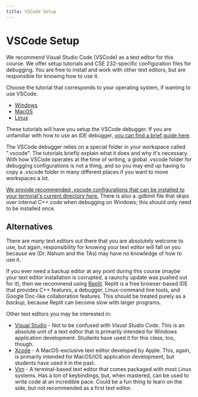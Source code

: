 ```yaml
---
title: VSCode Setup
---
```


# VSCode Setup

We recommend Visual Studio Code (VSCode) as a text editor for this course. We offer setup tutorials and CSE 232-specific configuration files for debugging. You are free to install and work with other text editors, but are responsible for knowing how to use it.

Choose the tutorial that corresponds to your operating system, if wanting to use VSCode:
- [Windows](setup/setup_windows.html)
- [MacOS](setup/setup_macos.html)
- [Linux](setup/setup_linux.html)

These tutorials will have you setup the VSCode debugger. If you are unfamiliar with how to use an IDE debugger, [you can find a brief guide here](debugging_guide.html).

The VSCode debugger relies on a special folder in your workspace called ".vscode". The tutorials briefly explain what it does and why it's necessary. With how VSCode operates at the time of writing, a global .vscode folder for debugging configurations is not a thing, and so you may end up having to copy a .vscode folder in many different places if you want to move workspaces a lot.

[We provide recommended .vscode configurations that can be installed to your terminal's current directory here.](https://github.com/CSE232-MSU/CSE232-VSCCONF) There is also a .gdbinit file that skips over internal C++ code when debugging on Windows; this should only need to be installed once.

## Alternatives

There are _many_ text editors out there that you are absolutely welcome to use, but again, responsibility for knowing your text editor will fall on you because we (Dr. Nahum and the TAs) may have no knowledge of how to use it. 

If you ever need a backup editor at any point during this course (maybe your text editor installation is corrupted, a raunchy update was pushed out for it), then we recommend using [Replit](https://replit.com/~). Replit is a free browser-based IDE that provides C++ features, a debugger, Linux-command line tools, and Google Doc-like collaboration features. This should be treated purely as a _backup_, because Replit can become slow with larger programs.

Other text editors you may be interested in:
- [Visual Studio](https://visualstudio.microsoft.com/) - Not to be confused with _Visual Studio Code_. This is an absolute unit of a text editor that is primarily intended for Windows application development. Students have used it for this class, too, though.
- [Xcode](https://developer.apple.com/xcode/) - A MacOS-exclusive text editor developed by Apple. This, again, is primarily intended for MacOS/iOS application development, but students have used it in the past.
- [Vim](https://www.vim.org/download.php) - A terminal-based text editor that comes packaged with most Linux systems. Has a _ton_ of keybindings, but, when mastered, can be used to write code at an incredible pace. Could be a fun thing to learn on the side, but not recommended as a first text editor.
